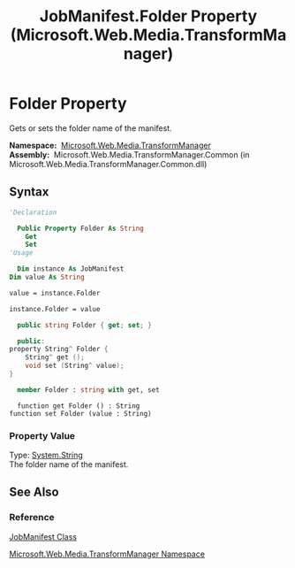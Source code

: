 ﻿---
title: JobManifest.Folder Property (Microsoft.Web.Media.TransformManager)
TOCTitle: Folder Property
ms:assetid: P:Microsoft.Web.Media.TransformManager.JobManifest.Folder
ms:mtpsurl: https://msdn.microsoft.com/en-us/library/microsoft.web.media.transformmanager.jobmanifest.folder(v=VS.90)
ms:contentKeyID: 35520589
ms.date: 06/14/2012
mtps_version: v=VS.90
f1_keywords:
- Microsoft.Web.Media.TransformManager.JobManifest.get_Folder
- Microsoft.Web.Media.TransformManager.JobManifest.set_Folder
- Microsoft.Web.Media.TransformManager.JobManifest.Folder
dev_langs:
- csharp
- jscript
- vb
- FSharp
- cpp
api_location:
- Microsoft.Web.Media.TransformManager.Common.dll
api_name:
- Microsoft.Web.Media.TransformManager.JobManifest.Folder
- Microsoft.Web.Media.TransformManager.JobManifest.get_Folder
- Microsoft.Web.Media.TransformManager.JobManifest.set_Folder
api_type:
- Managed
topic_type:
- apiref
- kbSyntax
product_family_name: VS
ROBOTS: INDEX,FOLLOW
---

# Folder Property

Gets or sets the folder name of the manifest.

**Namespace:**  [Microsoft.Web.Media.TransformManager](microsoft-web-media-transformmanager-namespace.md)  
**Assembly:**  Microsoft.Web.Media.TransformManager.Common (in Microsoft.Web.Media.TransformManager.Common.dll)

## Syntax

```vb
'Declaration

  Public Property Folder As String
    Get
    Set
'Usage

  Dim instance As JobManifest
Dim value As String

value = instance.Folder

instance.Folder = value
```

```csharp
  public string Folder { get; set; }
```

```cpp
  public:
property String^ Folder {
    String^ get ();
    void set (String^ value);
}
```

``` fsharp
  member Folder : string with get, set
```

```jscript
  function get Folder () : String
function set Folder (value : String)
```

### Property Value

Type: [System.String](https://msdn.microsoft.com/library/s1wwdcbf)  
The folder name of the manifest.  

## See Also

### Reference

[JobManifest Class](jobmanifest-class-microsoft-web-media-transformmanager.md)

[Microsoft.Web.Media.TransformManager Namespace](microsoft-web-media-transformmanager-namespace.md)

